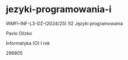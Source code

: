 # jezyki-programowania-i

WMFI-INF-L3-DZ-(2024/25) 1I2 Języki programowania

Pavlo Olizko

Informatyka (O) I rok

296805
